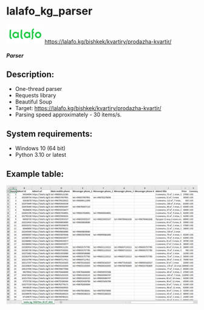 # lalafo_kg_parser 
![](https://raw.githubusercontent.com/Codyusey/lalafo_kg_parser/master/Logo.png)
<https://lalafo.kg/bishkek/kvartiry/prodazha-kvartir/>
#### *Parser*

## Description:

- One-thread parser
- Requests library
- Beautiful Soup
- Target: https://lalafo.kg/bishkek/kvartiry/prodazha-kvartir/
- Parsing speed approximately - 30 items/s.

## System requirements:

- Windows 10 (64 bit)
- Python 3.10 or latest

## Example table:

![Table](https://raw.githubusercontent.com/Codyusey/lalafo_kg_parser/master/Example.png)
